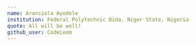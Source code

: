 ```yaml
---
name: Aransiola Ayodele
institution: Federal Polytechnic Bida, Niger State, Nigeria
quote: All will be well!
github_user: CodeLeom
---
```

